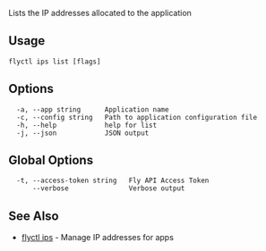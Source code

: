 Lists the IP addresses allocated to the application

## Usage
~~~
flyctl ips list [flags]
~~~

## Options

~~~
  -a, --app string      Application name
  -c, --config string   Path to application configuration file
  -h, --help            help for list
  -j, --json            JSON output
~~~

## Global Options

~~~
  -t, --access-token string   Fly API Access Token
      --verbose               Verbose output
~~~

## See Also

* [flyctl ips](/docs/flyctl/ips/)	 - Manage IP addresses for apps

